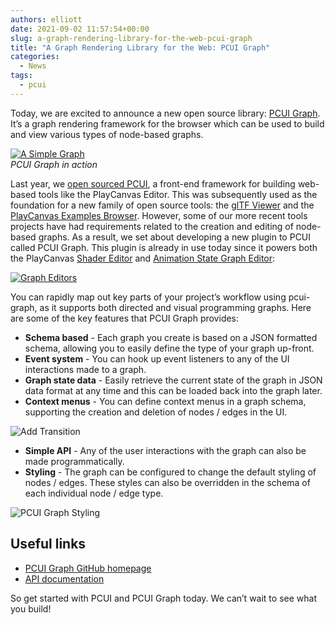 ```yaml
---
authors: elliott
date: 2021-09-02 11:57:54+00:00
slug: a-graph-rendering-library-for-the-web-pcui-graph
title: "A Graph Rendering Library for the Web: PCUI Graph"
categories:
  - News
tags:
  - pcui
---
```


Today, we are excited to announce a new open source library: [PCUI Graph](https://github.com/playcanvas/pcui-graph). It’s a graph rendering framework for the browser which can be used to build and view various types of node-based graphs.

[![A Simple Graph](/img/simple-graph.gif)](/img/simple-graph.gif)
<br />_PCUI Graph in action_

Last year, we [open sourced PCUI](https://blog.playcanvas.com/introducing-pcui-an-open-source-ui-framework-for-the-web/), a front-end framework for building web-based tools like the PlayCanvas Editor. This was subsequently used as the foundation for a new family of open source tools: the [glTF Viewer](https://playcanvas.com/viewer) and the [PlayCanvas Examples Browser](https://playcanvas.github.io/#/graphics/area-lights). However, some of our more recent tools projects have had requirements related to the creation and editing of node-based graphs. As a result, we set about developing a new plugin to PCUI called PCUI Graph. This plugin is already in use today since it powers both the PlayCanvas [Shader Editor](https://forum.playcanvas.com/t/rfc-shader-editor/20616) and [Animation State Graph Editor](https://blog.playcanvas.com/introducing-the-anim-state-graph/):

[![Graph Editors](/img/pcui-graph-editors.png)](/img/pcui-graph-editors.png)

You can rapidly map out key parts of your project’s workflow using pcui-graph, as it supports both directed and visual programming graphs. Here are some of the key features that PCUI Graph provides:

- **Schema based** - Each graph you create is based on a JSON formatted schema, allowing you to easily define the type of your graph up-front.
- **Event system** - You can hook up event listeners to any of the UI interactions made to a graph.
- **Graph state data** - Easily retrieve the current state of the graph in JSON data format at any time and this can be loaded back into the graph later.
- **Context menus** - You can define context menus in a graph schema, supporting the creation and deletion of nodes / edges in the UI.

![Add Transition](/img/anim-state-graph-add-transition.png)

- **Simple API** - Any of the user interactions with the graph can also be made programmatically.
- **Styling** - The graph can be configured to change the default styling of nodes / edges. These styles can also be overridden in the schema of each individual node / edge type.

![PCUI Graph Styling](/img/pcui-graph-styled.png)

## Useful links

- [PCUI Graph GitHub homepage](https://github.com/playcanvas/pcui-graph)
- [API documentation](https://github.com/playcanvas/pcui-graph/blob/master/docs/Graph.md)

So get started with PCUI and PCUI Graph today. We can’t wait to see what you build!
